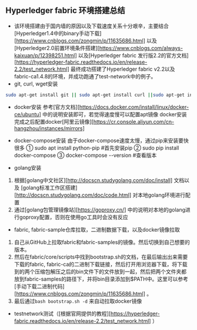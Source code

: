 ## Hyperledger fabric 环境搭建总结



* 该环境搭建由于国内墙的原因以及下载速度关系十分艰辛，主要结合[Hyperledger1.4中的binary手动下载][https://www.cnblogs.com/zongmin/p/11635686.html] 以及[Hyperledger2.0前置环境条件搭建][https://www.cnblogs.com/always-kaixuan/p/12398251.html] 以及[Hyperledger fabric 发行版2.2的官方文档][https://hyperledger-fabric.readthedocs.io/en/release-2.2/test_network.html] 最终成功搭建了Hyperledger fabric v2.2以及fabric-ca1.4.8的环境，并成功跑通了test-network中的例子。
* git, curl, wget安装
```bash
sudo apt-get install git || sudo apt-get install curl ||sudo apt-get install wget
```
* docker安装
参考[官方文档][https://docs.docker.com/install/linux/docker-ce/ubuntu] 中的说明安装即可，若觉得速度慢可以配置apt镜像
docker安装完成之后配置docker[阿里云镜像][https://cr.console.aliyun.com/cn-hangzhou/instances/mirrors]

* docker-compose安装
由于docker-compose速度太慢，通过pip来安装要快很多
① sudo apt install python-pip   #首先安装pip
② sudo pip install docker-compose
③ docker-compose --version   #查看版本

* golang安装
1. 根据[golang中文社区][http://docscn.studygolang.com/doc/install] 文档以及 [golang标准工作区搭建][http://docscn.studygolang.com/doc/code.html] 对本地golang环境进行配置
2. 通过[golang包管理镜像站][https://goproxy.cn/] 中的说明对本地的golang进行goproxy配置，否则在使用go工具时会没有反应

* fabric, fabric-sample仓库拉取，二进制数据下载，以及docker镜像拉取
1. 自己从GitHub上拉取fabric和fabric-samples的镜像。然后切换到自己想要的版本。
2. 然后在fabric/core/scripts中找到bootstrap.sh的文档，在最后输出出来需要下载的fabric, fabric-ca的二进制下载链接，然后打开用浏览器下载，将下载到的两个压缩包解压之后的bin文件下的文件放到一起，然后把两个文件夹都放到fabric-samples的路径下，并将bin目录添加到$PATH中。这里可以参考[手动下载二进制代码][https://www.cnblogs.com/zongmin/p/11635686.html] 。
3. 最后通过`bash bootstrap.sh -d` 来自动拉取docker镜像

* testnetwork测试（[根据官网提供的教程][https://hyperledger-fabric.readthedocs.io/en/release-2.2/test_network.html] ）
